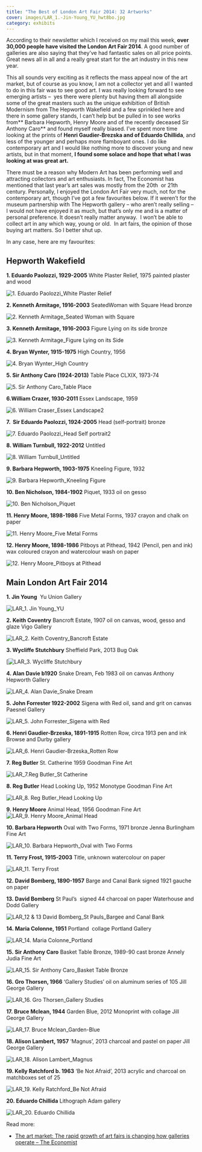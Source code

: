 ```yaml
---
title: "The Best of London Art Fair 2014: 32 Artworks"
cover: images/LAR_1.-Jin-Young_YU_hwt8bo.jpg
category: exhibits
---
```


According to their newsletter which I received on my mail this week, **over 30,000 people have visited the London Art Fair 2014**. A good number of galleries are also saying that they’ve had fantastic sales on all price points. Great news all in all and a really great start for the art industry in this new year.

This all sounds very exciting as it reflects the mass appeal now of the art market, but of course as you know, I am not a collector yet and all I wanted to do in this fair was to see good art. I was really looking forward to see emerging artists –  yes there were plenty but having them all alongside some of the great masters such as the unique exhibition of British Modernism from The Hepworth Wakefield and a few sprinkled here and there in some gallery stands, I can’t help but be pulled in to see works from** Barbara Hepworth, Henry Moore and of the recently deceased Sir Anthony Caro** and found myself really biased. I’ve spent more time looking at the prints of **Henri Gaudier-Brezska and of Eduardo Chillida**, and less of the younger and perhaps more flamboyant ones. I do like contemporary art and I would like nothing more to discover young and new artists, but in that moment, **I found some solace and hope that what I was looking at was great art.**

There must be a reason why Modern Art has been performing well and attracting collectors and art enthusiasts. In fact, The Economist has mentioned that last year’s art sales was mostly from the 20th  or 21th century. Personally, I enjoyed the London Art Fair very much, not for the contemporary art, though I’ve got a few favourites below. If it weren’t for the museum partnership with The Hepworth gallery – who aren’t really selling – I would not have enjoyed it as much, but that’s only me and is a matter of personal preference. It doesn’t really matter anyway.  I won’t be able to collect art in any which way, young or old.  In art fairs, the opinion of those buying art matters. So I better shut up. 

In any case, here are my favourites: 

## Hepworth Wakefield

**1. Eduardo Paolozzi, 1929-2005**
White Plaster Relief, 1975
painted plaster and wood

![1. Eduardo Paolozzi_White Plaster Relief](./images/1.-Eduardo-Paolozzi_White-Plaster-Relief_wk5n1x.jpg)

**2. Kenneth Armitage, 1916-2003**
SeatedWoman with Square Head
bronze

![2. Kenneth Armitage_Seated Woman with Square](./images/2.-Kenneth-Armitage_Seated-Woman-with-Square_xadqju.jpg)

**3. Kenneth Armitage, 1916-2003**
Figure Lying on its side
bronze

![3. Kenneth Armitage_Figure Lying on its Side](./images/3.-Kenneth-Armitage_Figure-Lying-on-its-Side_g4ejl6.jpg)

**4. Bryan Wynter, 1915-1975**
High Country, 1956

![4. Bryan Wynter_High Country](./images/4.-Bryan-Wynter_High-Country_ecotcs.jpg)

**5. Sir Anthony Caro (1924-2013)**
Table Place CLXIX, 1973-74

![5. Sir Anthony Caro_Table Place](./images/5.-Sir-Anthony-Caro_Table-Place_ciy7w8.jpg)

**6.William Crazer, 1930-2011**
Essex Landscape, 1959

![6. William Craser_Essex Landscape2](./images/6.-William-Craser_Essex-Landscape2_ihrmcg.jpg)

**7.  Sir Eduardo Paolozzi, 1924-2005**
Head (self-portrait)
bronze

![7. Eduardo Paolozzi_Head Self portrait2](./images/7.-Eduardo-Paolozzi_Head-Self-portrait2_rydzhr.jpg)

**8. William Turnbull, 1922-2012**
Untitled

![8. William Turnbull_Untitled](./images/8.-William-Turnbull_Untitled_sbothk.jpg)

**9. Barbara Hepworth, 1903-1975**
Kneeling Figure, 1932

![9. Barbara Hepworth_Kneeling Figure](./images/9.-Barbara-Hepworth_Kneeling-Figure_jtrdk5.jpg)

**10. Ben Nicholson, 1984-1902**
Piquet, 1933
oil on gesso

![10. Ben Nicholson_Piquet](./images/10.-Ben-Nicholson_Piquet_z5gk3a.jpg)

**11. Henry Moore, 1898-1986**
Five Metal Forms, 1937
crayon and chalk on paper

![11. Henry Moore_Five Metal Forms](./images/11.-Henry-Moore_Five-Metal-Forms_fcioqq.jpg)

**12. Henry Moore, 1898-1986**
Pitboys at Pithead, 1942
(Pencil, pen and ink)
wax coloured crayon and watercolour wash on paper

![12. Henry Moore_Pitboys at Pithead](./images/12.-Henry-Moore_Pitboys-at-Pithead_ilr6hu.jpg)

## Main London Art Fair 2014

**1. Jin Young** 
Yu
Union Gallery

![LAR_1. Jin Young_YU](./images/LAR_1.-Jin-Young_YU_hwt8bo.jpg)

**2. Keith Coventry**
Bancroft Estate, 1907
oil on canvas, wood, gesso and glaze
Vigo Gallery

![LAR_2. Keith Coventry_Bancroft Estate](./images/LAR_2.-Keith-Coventry_Bancroft-Estate_fefqrz.jpg)

**3. Wycliffe Stutchbury**
Sheffield Park, 2013
Bug Oak

[![LAR_3. Wycliffe Stutchbury](./images/LAR_3.-Wycliffe-Stutchbury_ksxwtm.jpg)

**4. Alan Davie b1920**
Snake Dream, Feb 1983
oil on canvas
Anthony Hepworth Gallery

![LAR_4. Alan Davie_Snake Dream](./images/LAR_4.-Alan-Davie_Snake-Dream_m1g8n4.jpg)

**5. John Forrester 1922-2002**
Sigena with Red
oil, sand and grit on canvas
Paesnel Gallery

![LAR_5. John Forrester_Sigena with Red](./images/LAR_5.-John-Forrester_Sigena-with-Red_uft1u8.jpg)

**6. Henri Gaudier-Brzeska, 1891-1915**
Rotten Row, circa 1913
pen and ink
Browse and Durby gallery

![LAR_6. Henri Gaudier-Brzeska_Rotten Row](./images/LAR_6.-Henri-Gaudier-Brzeska_Rotten-Row_be0mpm.jpg)

**7. Reg Butler**
St. Catherine 1959
Goodman Fine Art

![LAR_7.Reg Butler_St Catherine](./images/LAR_7.Reg-Butler_St-Catherine_uzi8rt.jpg)

**8. Reg Butler**
Head Looking Up, 1952
Monotype
Goodman Fine Art

![LAR_8. Reg Butler_Head Looking Up](./images/LAR_8.-Reg-Butler_Head-Looking-Up_ftvhnt.jpg)

**9. Henry Moore**
Animal Head, 1956
Goodman Fine Art
![LAR_9. Henry Moore_Animal Head](./images/LAR_9.-Henry-Moore_Animal-Head_kv9t8h.jpg)

**10. Barbara Hepworth**
Oval with Two Forms, 1971
bronze
Jenna Burlingham Fine Art

![LAR_10. Barbara Hepworth_Oval with Two Forms](./images/LAR_10.-Barbara-Hepworth_Oval-with-Two-Forms_llscfy.jpg)

**11. Terry Frost, 1915-2003**
Title, unknown
watercolour on paper

![LAR_11. Terry Frost](./images/LAR_11.-Terry-Frost_bqfmti.jpg)

**12. David Bomberg, 1890-1957**
Barge and Canal Bank
signed 1921
gauche on paper

**13. David Bomberg**
St Paul’s 
signed 44
charcoal on paper
Waterhouse and Dodd Gallery

![LAR_12 & 13 David Bomberg_St Pauls_Bargee and Canal Bank](./images/LAR_12-13-David-Bomberg_St-Pauls_Bargee-and-Canal-Bank_jsgr8c.jpg)

**14. Maria Colonne, 1951**
Portland 
collage
Portland Gallery

![LAR_14. Maria Colonne_Portland](./images/LAR_14.-Maria-Colonne_Portland_q7cpkv.jpg)

**15. Sir Anthony Caro**
Basket Table Bronze, 1989-90
cast bronze
Annely Judia Fine Art

![LAR_15. Sir Anthony Caro_Basket Table Bronze](./images/LAR_15.-Sir-Anthony-Caro_Basket-Table-Bronze_iuvfj9.jpg)

**16. Gro Thorsen, 1966**
‘Gallery Studies’
oil on aluminum
series of 105
Jill George Gallery

![LAR_16. Gro Thorsen_Gallery Studies](./images/LAR_16.-Gro-Thorsen_Gallery-Studies_nntavo.jpg)

**17. Bruce Mclean, 1944**
Garden Blue, 2012
Monoprint with collage
Jill George Gallery

![LAR_17. Bruce Mclean_Garden-Blue](./images/LAR_17.-Bruce-Mclean_Garden-Blue_yjkfu6.jpg)

**18. Alison Lambert, 1957**
‘Magnus’, 2013
charcoal and pastel on paper
Jill George Gallery

![LAR_18. Alison Lambert_Magnus](./images/LAR_18.-Alison-Lambert_Magnus_gwncde.jpg)

**19. Kelly Ratchford b. 1963**
‘Be Not Afraid’, 2013
acrylic and charcoal on matchboxes
set of 25

![LAR_19. Kelly Ratchford_Be Not Afraid](./images/LAR_19.-Kelly-Ratchford_Be-Not-Afraid_wboyee.jpg)

**20. Eduardo Chillida**
Lithograph
Adam gallery

![LAR_20. Eduardo Chillida](./images/LAR_20.-Eduardo-Chillida_gqwkhl.jpg)

Read more:

- [The art market: The rapid growth of art fairs is changing how galleries operate – The Economist](http://www.economist.com/news/britain/21594262-rapid-growth-art-fairs-changing-way-galleries-operate-fairly-popular)
